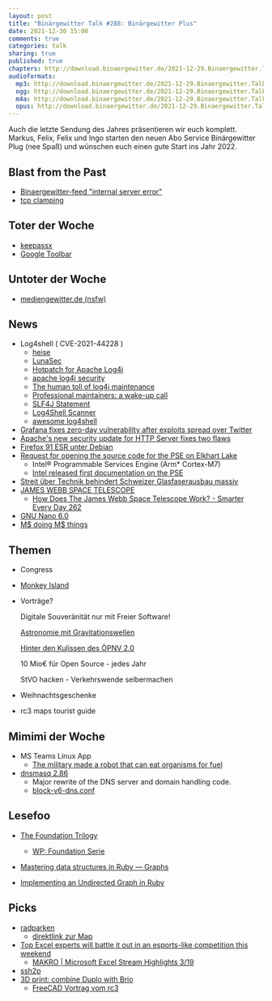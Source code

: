 ```yaml
---
layout: post
title: "Binärgewitter Talk #288: Binärgewitter Plus"
date: 2021-12-30 15:00
comments: true
categories: talk
sharing: true
published: true
chapters: http://download.binaergewitter.de/2021-12-29.Binaergewitter.Talk.288.chapters.txt
audioformats:
  mp3: http://download.binaergewitter.de/2021-12-29.Binaergewitter.Talk.288.mp3
  ogg: http://download.binaergewitter.de/2021-12-29.Binaergewitter.Talk.288.ogg
  m4a: http://download.binaergewitter.de/2021-12-29.Binaergewitter.Talk.288.m4a
  opus: http://download.binaergewitter.de/2021-12-29.Binaergewitter.Talk.288.opus
---
```

Auch die letzte Sendung des Jahres präsentieren wir euch komplett. Markus, Felix, Felix und Ingo starten den neuen Abo Service Binärgewitter Plug (nee Spaß) und wünschen euch einen gute Start ins Jahr 2022.

## Blast from the Past
- [Binaergewitter-feed "internal server error"]( https://github.com/Binaergewitter/serious-bg/issues/361 )
- [tcp clamping](https://twitter.com/jan666/status/1471098116657008641)

## Toter der Woche
- [keepassx]( https://linuxnews.de/2021/12/entwicklung-von-keepassx-eingestellt/ )
- [Google Toolbar]( https://arstechnica.com/gadgets/2021/12/happy-21st-birthday-to-google-toolbar-which-inexplicably-still-exists/ )

## Untoter der Woche
- [mediengewitter.de (nsfw)]( https://mediengewitter.de )

## News
- Log4shell ( CVE-2021-44228 )
  * [heise](https://www.heise.de/news/Kritische-Zero-Day-Luecke-in-log4j-gefaehrdet-zahlreiche-Server-und-Apps-6291653.html)
  * [LunaSec]( https://www.lunasec.io/docs/blog/log4j-zero-day/?s=09 )
  * [Hotpatch for Apache Log4j]( https://aws.amazon.com/blogs/opensource/hotpatch-for-apache-log4j/ )
  * [apache log4j security]( https://logging.apache.org/log4j/2.x/security.html )
  * [The human toll of log4j maintenance]( https://dev.to/yawaramin/the-human-toll-of-log4j-maintenance-35ap )
  * [Professional maintainers: a wake-up call]( https://blog.filippo.io/professional-maintainers/ )
  * [SLF4J Statement]( https://www.slf4j.org/log4shell.html )
  * [Log4Shell Scanner]( https://github.com/lunasec-io/lunasec )
  * [awesome log4shell]( https://github.com/snyk-labs/awesome-log4shell )
- [Grafana fixes zero-day vulnerability after exploits spread over Twitter]( https://www.bleepingcomputer.com/news/security/grafana-fixes-zero-day-vulnerability-after-exploits-spread-over-twitter/ )
- [Apache's new security update for HTTP Server fixes two flaws]( https://www.zdnet.com/article/apaches-new-security-update-for-http-server-fixes-two-flaws/ )
- [Firefox 91 ESR unter Debian]( http://techrights.org/2021/11/10/firefox-esr-91-issues/ )
- [Request for opening the source code for the PSE on Elkhart Lake]( https://openletter.earth/request-for-opening-the-source-code-for-the-pse-on-elkhart-lake-26bad82a )
  * Intel® Programmable Services Engine (Arm* Cortex-M7)
  * [Intel released first documentation on the PSE]( https://mail.coreboot.org/hyperkitty/list/coreboot@coreboot.org/thread/B2YSBZ3TNUJNEDUHKQK3QACYZ6EP5D3P/ )
- [Streit über Technik behindert Schweizer Glasfaserausbau massiv]( https://www.heise.de/news/Streit-um-Technologie-behindert-Schweizer-Glasfaserausbau-massiv-6292753.html )
- [JAMES WEBB SPACE TELESCOPE]( https://www.jwst.nasa.gov/ )
  * [How Does The James Webb Space Telescope Work? - Smarter Every Day 262](https://www.youtube.com/watch?v=4P8fKd0IVOs )
- [GNU Nano 6.0]( https://www.heise.de/news/Texteditor-GNU-Nano-in-Version-6-0-erschienen-6297282.html ) 
- [M$ doing M$ things](https://github.com/microsoft/grpc_bench/commit/04c7143a39a0bb243369e31f3b3b797449468fdb)

## Themen
- Congress
 - [Monkey Island]( https://visit.rc3.world/@/rc3_21/WhistleblowVillage/monkey_island.json#StartFromIsland )
 - Vorträge?

    Digitale Souveränität nur mit Freier Software!

    [Astronomie mit Gravitationswellen]( https://media.ccc.de/v/rc3-2021-chaosstudiohamburg-427-astronomie-mit-gravitationswellen )

    [Hinter den Kulissen des ÖPNV 2.0]( https://media.ccc.de/v/rc3-2021-chaosstudiohamburg-361-hinter-den-kulissen-des-pnv-2-0 )

    10 Mio€ für Open Source - jedes Jahr

    StVO hacken - Verkehrswende selbermachen

- Weihnachtsgeschenke
- rc3 maps tourist guide


## Mimimi der Woche
- MS Teams Linux App
  - [The military made a robot that can eat organisms for fuel]( https://www.wearethemighty.com/mighty-tactical/robots-that-eat-people/ )
- [dnsmasq 2.86]( https://thekelleys.org.uk/dnsmasq/CHANGELOG )
  * Major rewrite of the DNS server and domain handling code.
  * [block-v6-dns.conf]( https://gist.github.com/fliiiix/091df1f0234844fce48febc6526e0e86 )

## Lesefoo
- [The Foundation Trilogy]( https://www.goodreads.com/book/show/46654.The_Foundation_Trilogy )

    - [WP: Foundation Serie]( https://de.wikipedia.org/wiki/Foundation_\(Fernsehserie\) )

- [Mastering data structures in Ruby — Graphs]( https://medium.com/amiralles/mastering-data-structures-in-ruby-graphs-caa5892d50b1 )
- [Implementing an Undirected Graph in Ruby]( https://medium.com/@young.scottw/implementing-an-undirected-graph-in-ruby-c11258b3d95b )

## Picks
- [radparken](https://radparken.info/ )
  * [direktlink zur Map]( https://radparken.info/mitmachen/bahnhof/ )
- [Top Excel experts will battle it out in an esports-like competition this weekend]( https://www.pcworld.com/article/559001/the-future-of-esports-is-microsoft-excel-and-its-on-espn.html )
  * [MAKRO | Microsoft Excel Stream Highlights 3/19](https://www.youtube.com/watch?v=xubbVvKbUfY)
- [ssh2p]( https://github.com/Rouji/ssh2p )
- [3D print: combine Duplo with Brio]( https://www.thingiverse.com/thing:14175/files )
  * [FreeCAD Vortrag vom rc3]( https://media.ccc.de/v/rc3-2021-chaosstudiohamburg-416-my-first-steps-with-freecad )
